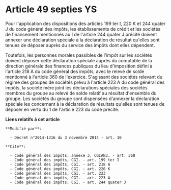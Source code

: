 # Article 49 septies YS

Pour l'application des dispositions des articles 199 ter I, 
220 K et 244 quater J du code général des impôts, les établissements de crédit et les sociétés de financement mentionnés au I
de l'article 244 quater J précité doivent annexer une déclaration spéciale à la déclaration de résultat qu'elles sont tenues
de déposer auprès du service des impôts dont elles dépendent. 

Toutefois, les personnes morales passibles de l'impôt sur les sociétés doivent déposer cette déclaration spéciale auprès du
comptable de la direction générale des finances publiques du lieu d'imposition défini à l'article 218 A du code général des
impôts, avec le relevé de solde mentionné à l'article 360 de l'exercice. S'agissant des sociétés relevant du régime des
groupes de sociétés prévu à l'article 223 A du code général des impôts, la société mère joint les déclarations spéciales des
sociétés membres du groupe au relevé de solde relatif au résultat d'ensemble du groupe. Les sociétés du groupe sont
dispensées d'annexer la déclaration spéciale les concernant à la déclaration de résultats qu'elles sont tenues de déposer en
vertu du 1 de l'article 223 du code précité.

**Liens relatifs à cet article**

	**Modifié par**:

	  - Décret n°2014-1316 du 3 novembre 2014 - art. 10

	**Cite**:

	  - Code général des impôts, annexe 3, CGIAN3. - art. 360
	  - Code général des impôts, CGI. - art. 199 ter I
	  - Code général des impôts, CGI. - art. 218 A
	  - Code général des impôts, CGI. - art. 220 K
	  - Code général des impôts, CGI. - art. 223
	  - Code général des impôts, CGI. - art. 223 A
	  - Code général des impôts, CGI. - art. 244 quater J
